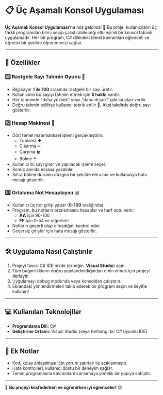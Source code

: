 # 📋 Üç Aşamalı Konsol Uygulaması

**Üç Aşamalı Konsol Uygulaması**'na hoş geldiniz! 🚀 Bu proje, kullanıcıların üç farklı programdan birini seçip çalıştırabileceği etkileşimli bir konsol tabanlı uygulamadır. Her bir program, C# dilindeki temel kavramları eğlenceli ve öğretici bir şekilde öğrenmenizi sağlar.

---

## 🌟 Özellikler

### 1️⃣ Rastgele Sayı Tahmin Oyunu 🎲
- Bilgisayar **1 ile 100** arasında rastgele bir sayı üretir.
- Kullanıcının bu sayıyı tahmin etmek için **5 hakkı** vardır.
- Her tahminde "daha yüksek" veya "daha düşük" gibi ipuçları verilir.
- Doğru tahmin edilirse kullanıcı tebrik edilir 🎉. Aksi takdirde doğru sayı gösterilir.

### 2️⃣ Hesap Makinesi 🧮
- Dört temel matematiksel işlemi gerçekleştirin:
  - Toplama ➕
  - Çıkarma ➖
  - Çarpma ✖️
  - Bölme ➗
- Kullanıcı iki sayı girer ve yapılacak işlemi seçer.
- Sonuç anında ekrana yazdırılır.
- Sıfıra bölme durumu düzgün bir şekilde ele alınır ve kullanıcıya hata mesajı gösterilir.

### 3️⃣ Ortalama Not Hesaplayıcı 📊
- Kullanıcı üç not girişi yapar (**0-100** aralığında).
- Program, bu notların ortalamasını hesaplar ve harf notu verir:
  - **AA** için 90-100
  - **FF** için 0-54 ve diğerleri!
- Notların geçerli olup olmadığını kontrol eder.
- Geçersiz girişler için hata mesajı gösterilir.

---

## 🛠️ Uygulama Nasıl Çalıştırılır

1. Projeyi favori C# IDE'nizde (örneğin, **Visual Studio**) açın.
2. Tüm bağımlılıkların doğru yapılandırıldığından emin olmak için projeyi derleyin.
3. Uygulamayı debug modunda veya konsoldan çalıştırın.
4. Ekrandaki yönlendirmeleri takip ederek bir program seçin ve keyifle kullanın!

---

## 💻 Kullanılan Teknolojiler

- **Programlama Dili:** C#
- **Geliştirme Ortamı:** Visual Studio (veya herhangi bir C# uyumlu IDE)

---

## 🔗 Ek Notlar

- Kod, kolay anlaşılması için yorum satırları ile açıklanmıştır.
- Hata kontrolleri, kullanıcı dostu bir deneyim sağlar.
- Temel programlama kavramlarını anlamaya yönelik bir yapıya sahiptir.

---

🎉 **Bu projeyi keşfederken ve öğrenirken iyi eğlenceler!** 😊

